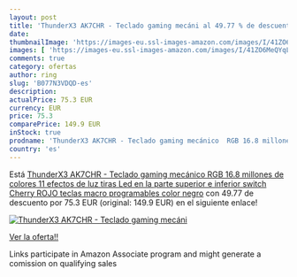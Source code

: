 ```yaml
---
layout: post
title: 'ThunderX3 AK7CHR - Teclado gaming mecáni al 49.77 % de descuento'
date: 
thumbnailImage: 'https://images-eu.ssl-images-amazon.com/images/I/41ZO6MeQYqL._SL200_.jpg'
images: [ 'https://images-eu.ssl-images-amazon.com/images/I/41ZO6MeQYqL._SL200_.jpg' ]
comments: true
category: ofertas
author: ring
slug: 'B077N3VDQD-es'
description:
actualPrice: 75.3 EUR
currency: EUR
price: 75.3
comparePrice: 149.9 EUR
inStock: true
prodname: 'ThunderX3 AK7CHR - Teclado gaming mecánico  RGB 16.8 millones de colores  11 efectos de luz  tiras Led en la parte superior e inferior  switch Cherry ROJO  teclas macro programables  color negro'
country: 'es'
---
```


Está [ThunderX3 AK7CHR - Teclado gaming mecánico  RGB 16.8 millones de colores  11 efectos de luz  tiras Led en la parte superior e inferior  switch Cherry ROJO  teclas macro programables  color negro](https://www.amazon.es/dp/B077N3VDQD/?tag=tolees-21) con 49.77 de descuento por 75.3 EUR (original: 149.9 EUR) en el siguiente enlace!

[![ThunderX3 AK7CHR - Teclado gaming mecáni](https://images-eu.ssl-images-amazon.com/images/I/41ZO6MeQYqL._SL200_.jpg)](https://www.amazon.es/dp/B077N3VDQD/?tag=tolees-21)

[Ver la oferta!!](https://www.amazon.es/dp/B077N3VDQD/?tag=tolees-21)

Links participate in Amazon Associate program and might generate a comission on qualifying sales



